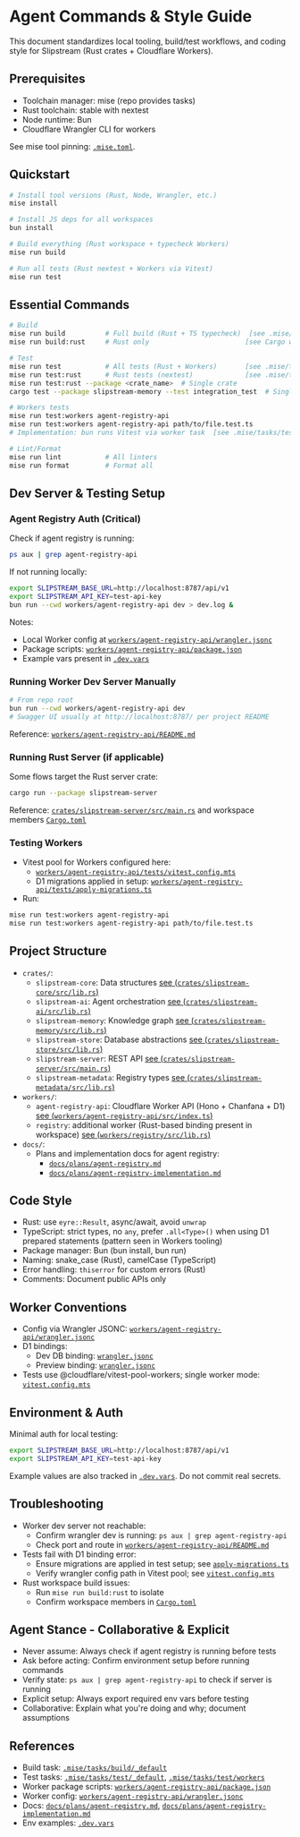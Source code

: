 # Agent Commands & Style Guide

This document standardizes local tooling, build/test workflows, and coding style for Slipstream (Rust crates + Cloudflare Workers).

## Prerequisites
- Toolchain manager: mise (repo provides tasks)
- Rust toolchain: stable with nextest
- Node runtime: Bun
- Cloudflare Wrangler CLI for workers

See mise tool pinning: [`.mise.toml`](.mise.toml:13).

## Quickstart
```bash
# Install tool versions (Rust, Node, Wrangler, etc.)
mise install

# Install JS deps for all workspaces
bun install

# Build everything (Rust workspace + typecheck Workers)
mise run build

# Run all tests (Rust nextest + Workers via Vitest)
mise run test
```

## Essential Commands
```bash
# Build
mise run build          # Full build (Rust + TS typecheck)  [see .mise/tasks/build/_default](.mise/tasks/build/_default:11)
mise run build:rust     # Rust only                        [see Cargo workspace](Cargo.toml:3)

# Test
mise run test           # All tests (Rust + Workers)       [see .mise/tasks/test/_default](.mise/tasks/test/_default:12)
mise run test:rust      # Rust tests (nextest)             [see .mise/tasks/test/_default](.mise/tasks/test/_default:12)
mise run test:rust --package <crate_name>  # Single crate
cargo test --package slipstream-memory --test integration_test  # Single Rust test target

# Workers tests
mise run test:workers agent-registry-api
mise run test:workers agent-registry-api path/to/file.test.ts
# Implementation: bun runs Vitest via worker task  [see .mise/tasks/test/workers](.mise/tasks/test/workers:20)

# Lint/Format
mise run lint           # All linters
mise run format         # Format all
```

## Dev Server & Testing Setup

### Agent Registry Auth (Critical)
Check if agent registry is running:

```bash
ps aux | grep agent-registry-api
```

If not running locally:
```bash
export SLIPSTREAM_BASE_URL=http://localhost:8787/api/v1
export SLIPSTREAM_API_KEY=test-api-key
bun run --cwd workers/agent-registry-api dev > dev.log &
```
Notes:
- Local Worker config at [`workers/agent-registry-api/wrangler.jsonc`](workers/agent-registry-api/wrangler.jsonc:6)
- Package scripts: [`workers/agent-registry-api/package.json`](workers/agent-registry-api/package.json:5)
- Example vars present in [`.dev.vars`](.dev.vars:28)

### Running Worker Dev Server Manually
```bash
# From repo root
bun run --cwd workers/agent-registry-api dev
# Swagger UI usually at http://localhost:8787/ per project README
```
Reference: [`workers/agent-registry-api/README.md`](workers/agent-registry-api/README.md:23)

### Running Rust Server (if applicable)
Some flows target the Rust server crate:
```bash
cargo run --package slipstream-server
```
Reference: [`crates/slipstream-server/src/main.rs`](crates/slipstream-server/src/main.rs) and workspace members [`Cargo.toml`](Cargo.toml:3)

### Testing Workers
- Vitest pool for Workers configured here:
  - [`workers/agent-registry-api/tests/vitest.config.mts`](workers/agent-registry-api/tests/vitest.config.mts:13)
  - D1 migrations applied in setup: [`workers/agent-registry-api/tests/apply-migrations.ts`](workers/agent-registry-api/tests/apply-migrations.ts:1)
- Run:
```bash
mise run test:workers agent-registry-api
mise run test:workers agent-registry-api path/to/file.test.ts
```

## Project Structure
- `crates/`:
  - `slipstream-core`: Data structures [see (`crates/slipstream-core/src/lib.rs`)](crates/slipstream-core/src/lib.rs)
  - `slipstream-ai`: Agent orchestration [see (`crates/slipstream-ai/src/lib.rs`)](crates/slipstream-ai/src/lib.rs)
  - `slipstream-memory`: Knowledge graph [see (`crates/slipstream-memory/src/lib.rs`)](crates/slipstream-memory/src/lib.rs)
  - `slipstream-store`: Database abstractions [see (`crates/slipstream-store/src/lib.rs`)](crates/slipstream-store/src/lib.rs)
  - `slipstream-server`: REST API [see (`crates/slipstream-server/src/main.rs`)](crates/slipstream-server/src/main.rs)
  - `slipstream-metadata`: Registry types [see (`crates/slipstream-metadata/src/lib.rs`)](crates/slipstream-metadata/src/lib.rs)
- `workers/`:
  - `agent-registry-api`: Cloudflare Worker API (Hono + Chanfana + D1) [see (`workers/agent-registry-api/src/index.ts`)](workers/agent-registry-api/src/index.ts:153)
  - `registry`: additional worker (Rust-based binding present in workspace) [see (`workers/registry/src/lib.rs`)](workers/registry/src/lib.rs:55)
- `docs/`:
  - Plans and implementation docs for agent registry:
    - [`docs/plans/agent-registry.md`](docs/plans/agent-registry.md:3)
    - [`docs/plans/agent-registry-implementation.md`](docs/plans/agent-registry-implementation.md:3)

## Code Style
- Rust: use `eyre::Result`, async/await, avoid `unwrap`
- TypeScript: strict types, no `any`, prefer `.all<Type>()` when using D1 prepared statements (pattern seen in Workers tooling)
- Package manager: Bun (bun install, bun run)
- Naming: snake_case (Rust), camelCase (TypeScript)
- Error handling: `thiserror` for custom errors (Rust)
- Comments: Document public APIs only

## Worker Conventions
- Config via Wrangler JSONC: [`workers/agent-registry-api/wrangler.jsonc`](workers/agent-registry-api/wrangler.jsonc:6)
- D1 bindings:
  - Dev DB binding: [`wrangler.jsonc`](workers/agent-registry-api/wrangler.jsonc:15)
  - Preview binding: [`wrangler.jsonc`](workers/agent-registry-api/wrangler.jsonc:36)
- Tests use @cloudflare/vitest-pool-workers; single worker mode: [`vitest.config.mts`](workers/agent-registry-api/tests/vitest.config.mts:14)

## Environment & Auth
Minimal auth for local testing:
```bash
export SLIPSTREAM_BASE_URL=http://localhost:8787/api/v1
export SLIPSTREAM_API_KEY=test-api-key
```
Example values are also tracked in [`.dev.vars`](.dev.vars:28). Do not commit real secrets.

## Troubleshooting
- Worker dev server not reachable:
  - Confirm wrangler dev is running: `ps aux | grep agent-registry-api`
  - Check port and route in [`workers/agent-registry-api/README.md`](workers/agent-registry-api/README.md:23)
- Tests fail with D1 binding error:
  - Ensure migrations are applied in test setup; see [`apply-migrations.ts`](workers/agent-registry-api/tests/apply-migrations.ts:1)
  - Verify wrangler config path in Vitest pool; see [`vitest.config.mts`](workers/agent-registry-api/tests/vitest.config.mts:17)
- Rust workspace build issues:
  - Run `mise run build:rust` to isolate
  - Confirm workspace members in [`Cargo.toml`](Cargo.toml:3)

## Agent Stance - Collaborative & Explicit
- Never assume: Always check if agent registry is running before tests
- Ask before acting: Confirm environment setup before running commands
- Verify state: `ps aux | grep agent-registry-api` to check if server is running
- Explicit setup: Always export required env vars before testing
- Collaborative: Explain what you're doing and why; document assumptions

## References
- Build task: [`.mise/tasks/build/_default`](.mise/tasks/build/_default:11)
- Test tasks: [`.mise/tasks/test/_default`](.mise/tasks/test/_default:12), [`.mise/tasks/test/workers`](.mise/tasks/test/workers:20)
- Worker package scripts: [`workers/agent-registry-api/package.json`](workers/agent-registry-api/package.json:5)
- Worker config: [`workers/agent-registry-api/wrangler.jsonc`](workers/agent-registry-api/wrangler.jsonc:6)
- Docs: [`docs/plans/agent-registry.md`](docs/plans/agent-registry.md:3), [`docs/plans/agent-registry-implementation.md`](docs/plans/agent-registry-implementation.md:3)
- Env examples: [`.dev.vars`](.dev.vars:28)
